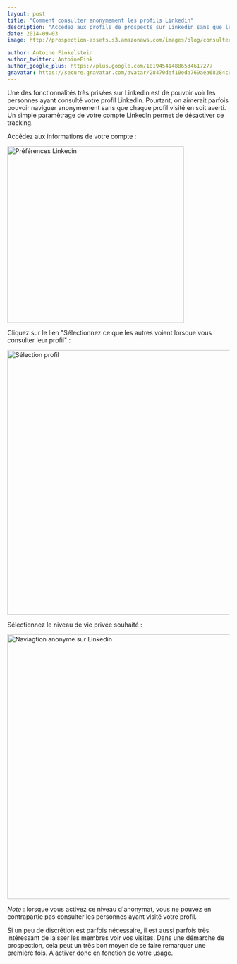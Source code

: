 ```yaml
---
layout: post
title: "Comment consulter anonymement les profils Linkedin"
description: "Accédez aux profils de prospects sur Linkedin sans que le site leur affiche votre présence."
date: 2014-09-03
image: http://prospection-assets.s3.amazonaws.com/images/blog/consulter-anonymement-linkedin/headline-picture.jpg

author: Antoine Finkelstein
author_twitter: AntoineFink
author_google_plus: https://plus.google.com/101945414886534617277
gravatar: https://secure.gravatar.com/avatar/28470def10eda769aea68284c919493f?d=mm&s=40&r=G
---
```


Une des fonctionnalités très prisées sur LinkedIn est de pouvoir voir les personnes ayant consulté votre profil LinkedIn. Pourtant, on aimerait parfois pouvoir naviguer anonymement sans que chaque profil visité en soit averti. Un simple paramètrage de votre compte LinkedIn permet de désactiver ce tracking.

Accédez aux informations de votre compte :

<img class="img-responsive" src="http://prospection-assets.s3.amazonaws.com/images/blog/consulter-anonymement-linkedin/img0.jpg" alt="Préférences Linkedin" width="400" />

Cliquez sur le lien "Sélectionnez ce que les autres voient lorsque vous consulter leur profil" :

<img class="img-responsive" src="http://prospection-assets.s3.amazonaws.com/images/blog/consulter-anonymement-linkedin/img1.jpg" alt="Sélection profil" width="600" />

Sélectionnez le niveau de vie privée souhaité :

<img class="img-responsive" src="http://prospection-assets.s3.amazonaws.com/images/blog/consulter-anonymement-linkedin/img2.jpg" alt="Naviagtion anonyme sur Linkedin" width="600" />

*Note* : lorsque vous activez ce niveau d'anonymat, vous ne pouvez en contrapartie pas consulter les personnes ayant visité votre profil.

Si un peu de discrétion est parfois nécessaire, il est aussi parfois très intéressant de laisser les membres voir vos visites. Dans une démarche de prospection, cela peut un très bon moyen de se faire remarquer une première fois. A activer donc en fonction de votre usage.